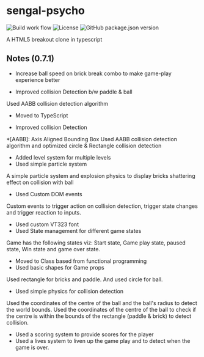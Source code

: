 # sengal-psycho

![Build work flow](https://github.com/svijaykoushik/sengal-psycho/actions/workflows/webpack.yml/badge.svg)
![License](https://img.shields.io/github/license/svijaykoushik/sengal-psycho?label=License&logo=github)
![GitHub package.json version](https://img.shields.io/github/package-json/v/svijaykoushik/sengal-psycho?logo=github)

A  HTML5 breakout clone in typescript

## Notes (0.7.1)

* Increase ball speed on brick break combo to make game-play experience better

* Improved collision Detection b/w paddle & ball

 Used AABB collision detection algorithm

* Moved to TypeScript

* Improved collision Detection

 *[AABB]: Axis Aligned Bounding Box
 Used AABB collision detection algorithm and optimized circle & Rectangle collision detection

* Added level system for multiple levels
* Used simple particle system

 A simple particle system and explosion physics to display bricks shattering effect on collision with ball

* Used Custom DOM events

 Custom events to trigger action on collision detection, trigger state changes and trigger reaction to inputs.

* Used custom VT323 font
* Used State management for different game states

 Game has the following states viz: Start state, Game play state, paused state, Win state and game over state.

* Moved to Class based from functional programming
* Used basic shapes for Game props

 Used rectangle for bricks and paddle. And used circle for ball.

* Used simple physics for collision detection

 Used the coordinates of the centre of the ball and the ball's radius to detect the world bounds.
 Used the coordinates of the centre of the ball to check if the centre is within the bounds of the rectangle (paddle & brick) to detect collision.

* Used a scoring system to provide scores for the player
* Used a lives system to liven up the game play and to detect when the game is over.
